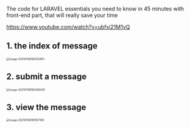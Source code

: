 The code for LARAVEL essentials you need to know in 45 minutes with front-end part, that will really save your time

https://www.youtube.com/watch?v=ubfxi21M1vQ



## 1. the index of message

<img src="https://tva1.sinaimg.cn/large/008i3skNly1gs7dxp54ijj30ma0jimys.jpg" alt="image-20210706180302651" style="zoom: 50%;" />

## 2. submit a message

<img src="https://tva1.sinaimg.cn/large/008i3skNly1gs7dzo6kqxj30m20lidhx.jpg" alt="image-20210706180458045" style="zoom:50%;" />

## 3. view the message

<img src="/Users/yuanjinshuai/Library/Application Support/typora-user-images/image-20210706180557361.png" alt="image-20210706180557361" style="zoom:50%;" />

